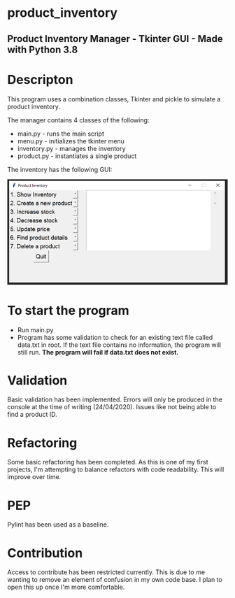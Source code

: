 # product_inventory
## Product Inventory Manager - Tkinter GUI - Made with Python 3.8

# Descripton
This program uses a combination classes, Tkinter and pickle to simulate a product inventory.

The manager contains 4 classes of the following:
- main.py       - runs the main script
- menu.py       - initializes the tkinter menu
- inventory.py  - manages the inventory
- product.py    - instantiates a single product

The inventory has the following GUI:

![Inventory](https://github.com/benico50/product_inventory/blob/master/Inventory.PNG)

# To start the program
- Run main.py
- Program has some validation to check for an existing text file called data.txt in root. If the text file contains no information, the program will still run. **The program will fail if data.txt does not exist.**

# Validation
Basic validation has been implemented. Errors will only be produced in the console at the time of writing (24/04/2020). Issues like not being able to find a product ID.

# Refactoring
Some basic refactoring has been completed. As this is one of my first projects, I'm attempting to balance refactors with code readability. This will improve over time.

# PEP
Pylint has been used as a baseline.

# Contribution
Access to contribute has been restricted currently. This is due to me wanting to remove an element of confusion in my own code base. I plan to open this up once I'm more comfortable.

